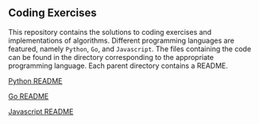 ## Coding Exercises
This repository contains the solutions to coding exercises and implementations of algorithms. Different programming languages are featured, namely `Python`, `Go`, and `Javascript`. The files containing the code can be found in the directory corresponding to the appropriate programming language. Each parent directory contains a README.   

[Python README](python/README.md)   

[Go README](go/README.md)   

[Javascript README](javascript/README.md)   